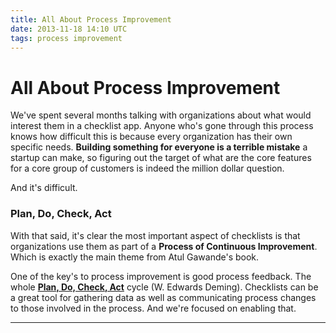```yaml
---
title: All About Process Improvement
date: 2013-11-18 14:10 UTC
tags: process improvement
---
```


# All About Process Improvement

We've spent several months talking with organizations about what would interest them in a checklist app.  Anyone who's gone through this process knows how difficult this is because every organization has their own specific needs.  <b>Building something for everyone is a terrible mistake</b> a startup can make, so figuring out the target of what are the core features for a core group of customers is indeed the million dollar question.

And it's difficult.

### Plan, Do, Check, Act

With that said, it's clear the most important aspect of checklists is that organizations use them as part of a <b>Process of Continuous Improvement</b>.  Which is exactly the main theme from Atul Gawande's book.

One of the key's to process improvement is good process feedback.  The whole <b><a href="http://en.wikipedia.org/wiki/PDCA">Plan, Do, Check, Act</a></b> cycle (W. Edwards Deming).  Checklists can be a great tool for gathering data as well as communicating process changes to those involved in the process.  And we're focused on enabling that.

***
